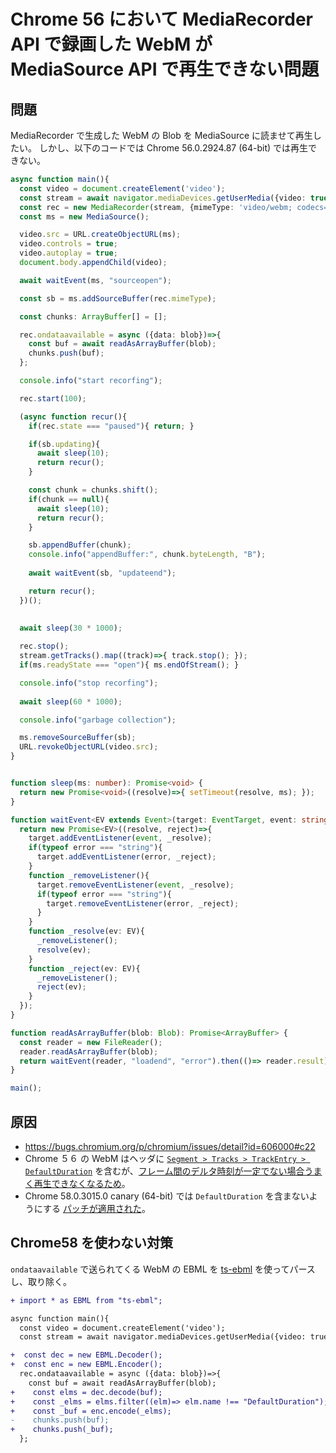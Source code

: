 # Chrome 56 において MediaRecorder API で録画した WebM が MediaSource API で再生できない問題

## 問題

MediaRecorder で生成した WebM の Blob を MediaSource に読ませて再生したい。
しかし、以下のコードでは Chrome 56.0.2924.87 (64-bit) では再生できない。

```ts
async function main(){
  const video = document.createElement('video');
  const stream = await navigator.mediaDevices.getUserMedia({video: true, audio: true});
  const rec = new MediaRecorder(stream, {mimeType: 'video/webm; codecs="opus,vp8"'});
  const ms = new MediaSource();

  video.src = URL.createObjectURL(ms);
  video.controls = true;
  video.autoplay = true;
  document.body.appendChild(video);

  await waitEvent(ms, "sourceopen");

  const sb = ms.addSourceBuffer(rec.mimeType);

  const chunks: ArrayBuffer[] = [];

  rec.ondataavailable = async ({data: blob})=>{
    const buf = await readAsArrayBuffer(blob);
    chunks.push(buf);
  };

  console.info("start recorfing");

  rec.start(100);

  (async function recur(){
    if(rec.state === "paused"){ return; }

    if(sb.updating){
      await sleep(10);
      return recur();
    }

    const chunk = chunks.shift();
    if(chunk == null){
      await sleep(10);
      return recur();
    }

    sb.appendBuffer(chunk);
    console.info("appendBuffer:", chunk.byteLength, "B");
    
    await waitEvent(sb, "updateend");

    return recur();
  })();

	
  await sleep(30 * 1000);
	
  rec.stop();
  stream.getTracks().map((track)=>{ track.stop(); });
  if(ms.readyState === "open"){ ms.endOfStream(); }

  console.info("stop recorfing");
  
  await sleep(60 * 1000);

  console.info("garbage collection");

  ms.removeSourceBuffer(sb);
  URL.revokeObjectURL(video.src);
}


function sleep(ms: number): Promise<void> {
  return new Promise<void>((resolve)=>{ setTimeout(resolve, ms); });
}

function waitEvent<EV extends Event>(target: EventTarget, event: string, error?: string): Promise<EV> {
  return new Promise<EV>((resolve, reject)=>{
    target.addEventListener(event, _resolve);
    if(typeof error === "string"){
      target.addEventListener(error, _reject);
    }
    function _removeListener(){
      target.removeEventListener(event, _resolve);
      if(typeof error === "string"){
        target.removeEventListener(error, _reject);
      }
    }
    function _resolve(ev: EV){
      _removeListener();
      resolve(ev);
    }
    function _reject(ev: EV){
      _removeListener();
      reject(ev);
    }
  });
}

function readAsArrayBuffer(blob: Blob): Promise<ArrayBuffer> {
  const reader = new FileReader();
  reader.readAsArrayBuffer(blob);
  return waitEvent(reader, "loadend", "error").then(()=> reader.result);
}

main();
```


## 原因

* https://bugs.chromium.org/p/chromium/issues/detail?id=606000#c22
* Chrome ５６ の WebM はヘッダに [`Segment > Tracks > TrackEntry > DefaultDuration`](https://www.matroska.org/technical/specs/index.html) を含むが、[フレーム間のデルタ時刻が一定でない場合うまく再生できなくなるため](https://bugs.chromium.org/p/chromium/issues/detail?id=606000#c34)。
* Chrome 58.0.3015.0 canary (64-bit) では `DefaultDuration` を含まないようにする [パッチが適用された](https://chromium.googlesource.com/chromium/src.git/+/50252de90c71b7d5d12c30121a82d4e790f74252%5E%21/#F0)。


## Chrome58 を使わない対策

`ondataavailable` で送られてくる WebM の EBML を [ts-ebml](https://github.com/legokichi/ts-ebml) を使ってパースし、取り除く。

```diff
+ import * as EBML from "ts-ebml";

async function main(){
  const video = document.createElement('video');
  const stream = await navigator.mediaDevices.getUserMedia({video: true, audio: true});
```


```diff
+  const dec = new EBML.Decoder();
+  const enc = new EBML.Encoder();
  rec.ondataavailable = async ({data: blob})=>{
    const buf = await readAsArrayBuffer(blob);
+    const elms = dec.decode(buf);
+    const _elms = elms.filter((elm)=> elm.name !== "DefaultDuration");
+    const _buf = enc.encode(_elms);
-    chunks.push(buf);
+    chunks.push(_buf);
  };
```





